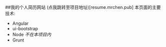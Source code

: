 ##我的个人简历网站 (点我跳转至项目地址)[resume.mrchen.pub]
本页面的主要技术:
* Angular
* ui-bootstrap
* Node *不在本项目内*
* Grunt